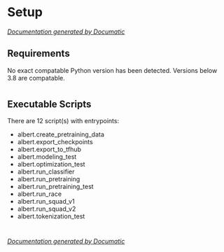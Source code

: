 # Setup

[_Documentation generated by Documatic_](https://www.documatic.com)

<!---Documatic-section-Requirements-start--->
## Requirements

No exact compatable Python version has been detected.
Versions below 3.8 are compatable.

# #
<!---Documatic-section-Requirements-end--->

<!---Documatic-section-Executable Scripts-start--->
## Executable Scripts

There are 12 script(s) with entrypoints:
* albert.create_pretraining_data
* albert.export_checkpoints
* albert.export_to_tfhub
* albert.modeling_test
* albert.optimization_test
* albert.run_classifier
* albert.run_pretraining
* albert.run_pretraining_test
* albert.run_race
* albert.run_squad_v1
* albert.run_squad_v2
* albert.tokenization_test

# #
<!---Documatic-section-Executable Scripts-end--->

[_Documentation generated by Documatic_](https://www.documatic.com)